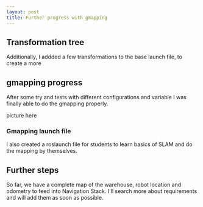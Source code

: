```yaml
---
layout: post
title: Further progress with gmapping
---
```



## Transformation tree

Additionally, I addded a few transformations to the base launch file, to create a more 


## gmapping progress

After some try and tests with different configurations and variable I was finally able to do the gmapping properly.

picture here

<!-- https://www.youtube.com/watch?v=6Fz1w3NZ9Wg -->

### Gmapping launch file

I also created a roslaunch file for students to learn basics of SLAM and do the mapping by themselves.

## Further steps

So far, we have a complete map of the warehouse, robot location and odometry to feed into Navigation Stack. I'll search more about requirements and will add them as soon as possible.